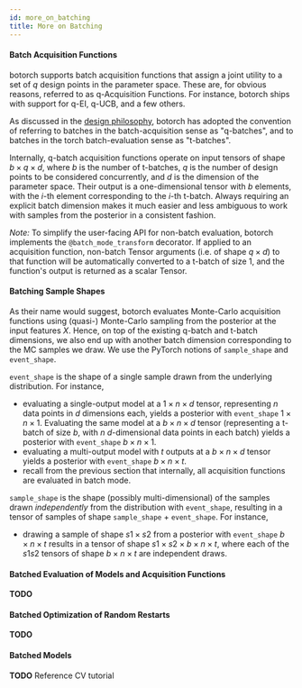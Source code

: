 ```yaml
---
id: more_on_batching
title: More on Batching
---
```



#### Batch Acquisition Functions

botorch supports batch acquisition functions that assign a joint utility to a
set of $q$ design points in the parameter space. These are, for obvious reasons,
referred to as q-Acquisition Functions. For instance, botorch ships with support
for q-EI, q-UCB, and a few others.

As discussed in the
[design philosophy](design_philosophy#batching-batching-batching),
botorch has adopted the convention of referring to batches in the
batch-acquisition sense as "q-batches", and to batches in the torch
batch-evaluation sense as "t-batches".

Internally, q-batch acquisition functions operate on input tensors of shape
$b \times q \times d$, where $b$ is the number of t-batches, $q$ is the number
of design points to be considered concurrently, and $d$ is the dimension of the parameter space.
Their output is a one-dimensional tensor with $b$ elements, with the $i$-th
element corresponding to the $i$-th t-batch. Always requiring an explicit batch
dimension makes it much easier and less ambiguous to work with samples from the
posterior in a consistent fashion.

*Note:* To simplify the user-facing API for non-batch evaluation, botorch
implements the `@batch_mode_transform` decorator. If applied to an acquisition function, non-batch Tensor arguments (i.e. of shape $q \times d$) to that function
will be automatically converted to a t-batch of size 1, and the function's output
is returned as a scalar Tensor.


#### Batching Sample Shapes

As their name would suggest, botorch evaluates Monte-Carlo acquisition functions
using (quasi-) Monte-Carlo sampling from the posterior at the input features
$X$. Hence, on top of the existing q-batch and t-batch dimensions, we also end
up with another batch dimension corresponding to the MC samples we draw.
We use the PyTorch notions of `sample_shape` and `event_shape`.

`event_shape` is the shape of a single sample drawn from the underlying
distribution. For instance,
- evaluating a single-output model at a $1 \times n \times d$ tensor,
representing $n$ data points in $d$ dimensions each, yields a posterior with
`event_shape` $1 \times n \times 1$. Evaluating the same model at a
$b \times n \times d$ tensor (representing a t-batch of size $b$, with $n$
$d$-dimensional data points in each batch) yields a posterior with `event_shape`
$b \times n \times 1$.
- evaluating a multi-output model with $t$ outputs at a $b \times n \times d$
tensor yields a posterior with `event_shape` $b \times n \times t$.
- recall from the previous section that internally, all acquisition functions
are evaluated in batch mode.

`sample_shape` is the shape (possibly multi-dimensional) of the samples drawn
*independently* from the distribution with `event_shape`, resulting in a tensor
of samples of shape `sample_shape` + `event_shape`. For instance,
- drawing a sample of shape $s1 \times s2$ from a posterior with `event_shape`
$b \times n \times t$ results in a tensor of shape
$s1 \times s2 \times b \times n \times t$, where each of the $s1 s2$ tensors of
shape $b \times n \times t$ are independent draws.



#### Batched Evaluation of Models and Acquisition Functions
**TODO**

#### Batched Optimization of Random Restarts
**TODO**

#### Batched Models
**TODO** Reference CV tutorial
